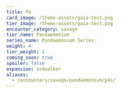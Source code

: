 ```yaml
---
title: P4
card_image: /theme-assets/gaia-test.png
tier_image: /theme-assets/gaia-test.png
encounter_category: savage
tier_name: Pandaemonium
series_name: Pandaemonium Series
weight: 4
tier_weight: 1
coming_soon: true
spoiler: false
expansion: endwalker
aliases:
  - /encounters/savage/pandaemonium/p4s/
---
```

